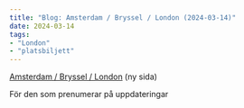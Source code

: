 ```yaml
---
title: "Blog: Amsterdam / Bryssel / London (2024-03-14)"
date: 2024-03-14
tags:
- "London"
- "platsbiljett"
---
```


[Amsterdam / Bryssel / London](https://www.trainfo.eu/amsterdam-bryssel-london/) (ny sida)

För den som prenumerar på uppdateringar
